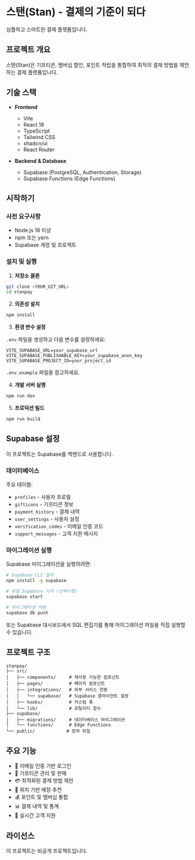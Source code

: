 # 스탠(Stan) - 결제의 기준이 되다

심플하고 스마트한 결제 플랫폼입니다.

## 프로젝트 개요

스탠(Stan)은 기프티콘, 멤버십 할인, 포인트 적립을 통합하여 최적의 결제 방법을 제안하는 결제 플랫폼입니다.

## 기술 스택

- **Frontend**
  - Vite
  - React 18
  - TypeScript
  - Tailwind CSS
  - shadcn/ui
  - React Router

- **Backend & Database**
  - Supabase (PostgreSQL, Authentication, Storage)
  - Supabase Functions (Edge Functions)

## 시작하기

### 사전 요구사항

- Node.js 18 이상
- npm 또는 yarn
- Supabase 계정 및 프로젝트

### 설치 및 실행

1. **저장소 클론**
```sh
git clone <YOUR_GIT_URL>
cd stanpay
```

2. **의존성 설치**
```sh
npm install
```

3. **환경 변수 설정**

`.env` 파일을 생성하고 다음 변수를 설정하세요:

```env
VITE_SUPABASE_URL=your_supabase_url
VITE_SUPABASE_PUBLISHABLE_KEY=your_supabase_anon_key
VITE_SUPABASE_PROJECT_ID=your_project_id
```

`.env.example` 파일을 참고하세요.

4. **개발 서버 실행**
```sh
npm run dev
```

5. **프로덕션 빌드**
```sh
npm run build
```

## Supabase 설정

이 프로젝트는 Supabase를 백엔드로 사용합니다.

### 데이터베이스

주요 테이블:
- `profiles` - 사용자 프로필
- `gifticons` - 기프티콘 정보
- `payment_history` - 결제 내역
- `user_settings` - 사용자 설정
- `verification_codes` - 이메일 인증 코드
- `support_messages` - 고객 지원 메시지

### 마이그레이션 실행

Supabase 마이그레이션을 실행하려면:

```sh
# Supabase CLI 설치
npm install -g supabase

# 로컬 Supabase 시작 (선택사항)
supabase start

# 마이그레이션 적용
supabase db push
```

또는 Supabase 대시보드에서 SQL 편집기를 통해 마이그레이션 파일을 직접 실행할 수 있습니다.

## 프로젝트 구조

```
stanpay/
├── src/
│   ├── components/     # 재사용 가능한 컴포넌트
│   ├── pages/          # 페이지 컴포넌트
│   ├── integrations/   # 외부 서비스 연동
│   │   └── supabase/   # Supabase 클라이언트 설정
│   ├── hooks/          # 커스텀 훅
│   └── lib/            # 유틸리티 함수
├── supabase/
│   ├── migrations/     # 데이터베이스 마이그레이션
│   └── functions/      # Edge Functions
└── public/            # 정적 파일
```

## 주요 기능

- 🔐 이메일 인증 기반 로그인
- 🎁 기프티콘 관리 및 판매
- 💳 최적화된 결제 방법 제안
- 📍 위치 기반 매장 추천
- 💰 포인트 및 멤버십 통합
- 📊 결제 내역 및 통계
- 💬 실시간 고객 지원

## 라이선스

이 프로젝트는 비공개 프로젝트입니다.
